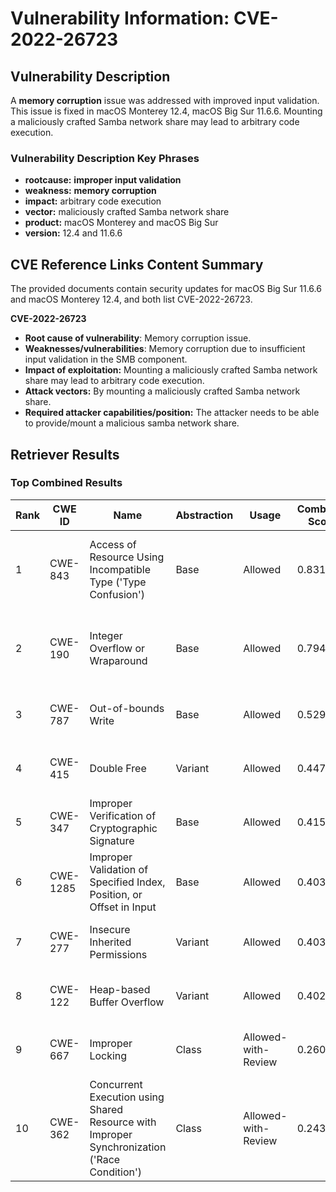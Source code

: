# Vulnerability Information: CVE-2022-26723

## Vulnerability Description
A **memory corruption** issue was addressed with improved input validation. This issue is fixed in macOS Monterey 12.4, macOS Big Sur 11.6.6. Mounting a maliciously crafted Samba network share may lead to arbitrary code execution.

### Vulnerability Description Key Phrases
- **rootcause:** **improper input validation**
- **weakness:** **memory corruption**
- **impact:** arbitrary code execution
- **vector:** maliciously crafted Samba network share
- **product:** macOS Monterey and macOS Big Sur
- **version:** 12.4 and 11.6.6

## CVE Reference Links Content Summary
The provided documents contain security updates for macOS Big Sur 11.6.6 and macOS Monterey 12.4, and both list CVE-2022-26723.

**CVE-2022-26723**

*   **Root cause of vulnerability**: Memory corruption issue.
*   **Weaknesses/vulnerabilities**: Memory corruption due to insufficient input validation in the SMB component.
*  **Impact of exploitation:** Mounting a maliciously crafted Samba network share may lead to arbitrary code execution.
*   **Attack vectors:** By mounting a maliciously crafted Samba network share.
*   **Required attacker capabilities/position:** The attacker needs to be able to provide/mount a malicious samba network share.

## Retriever Results

### Top Combined Results

| Rank | CWE ID | Name | Abstraction | Usage | Combined Score | Retrievers | Individual Scores |
|------|--------|------|-------------|-------|---------------|------------|-------------------|
| 1 | CWE-843 | Access of Resource Using Incompatible Type ('Type Confusion') | Base | Allowed | 0.8319 | dense, sparse, graph | dense: 0.541, sparse: 0.356, graph: 1.000 |
| 2 | CWE-190 | Integer Overflow or Wraparound | Base | Allowed | 0.7948 | dense, sparse, graph | dense: 0.548, sparse: 0.285, graph: 1.000 |
| 3 | CWE-787 | Out-of-bounds Write | Base | Allowed | 0.5298 | dense, sparse | dense: 0.595, sparse: 0.406 |
| 4 | CWE-415 | Double Free | Variant | Allowed | 0.4472 | sparse, graph | sparse: 0.330, graph: 0.827 |
| 5 | CWE-347 | Improper Verification of Cryptographic Signature | Base | Allowed | 0.4157 | dense, sparse | dense: 0.540, sparse: 0.254 |
| 6 | CWE-1285 | Improper Validation of Specified Index, Position, or Offset in Input | Base | Allowed | 0.4035 | dense, sparse | dense: 0.529, sparse: 0.243 |
| 7 | CWE-277 | Insecure Inherited Permissions | Variant | Allowed | 0.4032 | dense, sparse | dense: 0.573, sparse: 0.263 |
| 8 | CWE-122 | Heap-based Buffer Overflow | Variant | Allowed | 0.4026 | dense, sparse | dense: 0.538, sparse: 0.292 |
| 9 | CWE-667 | Improper Locking | Class | Allowed-with-Review | 0.2609 | dense, sparse | dense: 0.534, sparse: 0.309 |
| 10 | CWE-362 | Concurrent Execution using Shared Resource with Improper Synchronization ('Race Condition') | Class | Allowed-with-Review | 0.2433 | dense, sparse | dense: 0.526, sparse: 0.264 |

